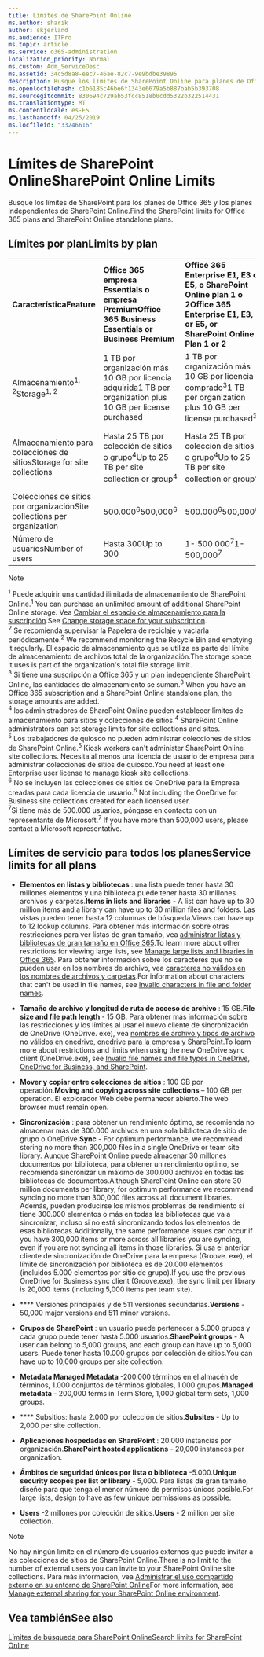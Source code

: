 ```yaml
---
title: Límites de SharePoint Online
ms.author: sharik
author: skjerland
ms.audience: ITPro
ms.topic: article
ms.service: o365-administration
localization_priority: Normal
ms.custom: Adm_ServiceDesc
ms.assetid: 34c5d8a8-eec7-46ae-82c7-9e9bdbe39895
description: Busque los límites de SharePoint Online para planes de Office 365 Enterprise e independientes.
ms.openlocfilehash: c1b6185c46be6f1343e6679a5b887bab5b393708
ms.sourcegitcommit: 830694c729ab53fcc8518b0cdd5322b322514431
ms.translationtype: MT
ms.contentlocale: es-ES
ms.lasthandoff: 04/25/2019
ms.locfileid: "33246616"
---
```

# <a name="sharepoint-online-limits"></a><span data-ttu-id="e62c4-103">Límites de SharePoint Online</span><span class="sxs-lookup"><span data-stu-id="e62c4-103">SharePoint Online Limits</span></span>

<span data-ttu-id="e62c4-104">Busque los límites de SharePoint para los planes de Office 365 y los planes independientes de SharePoint Online.</span><span class="sxs-lookup"><span data-stu-id="e62c4-104">Find the SharePoint limits for Office 365 plans and SharePoint Online standalone plans.</span></span>
  
## <a name="limits-by-plan"></a><span data-ttu-id="e62c4-105">Límites por plan</span><span class="sxs-lookup"><span data-stu-id="e62c4-105">Limits by plan</span></span>

|||||
|:-----|:-----|:-----|:-----|
|<span data-ttu-id="e62c4-106">**Característica**</span><span class="sxs-lookup"><span data-stu-id="e62c4-106">**Feature**</span></span> <br/> |<span data-ttu-id="e62c4-107">**Office 365 empresa Essentials o empresa Premium**</span><span class="sxs-lookup"><span data-stu-id="e62c4-107">**Office 365 Business Essentials or Business Premium**</span></span> <br/> |<span data-ttu-id="e62c4-108">**Office 365 Enterprise E1, E3 o E5, o SharePoint Online plan 1 o 2**</span><span class="sxs-lookup"><span data-stu-id="e62c4-108">**Office 365 Enterprise E1, E3, or E5, or SharePoint Online Plan 1 or 2**</span></span> <br/> | <span data-ttu-id="e62c4-109">**Office 365 Enterprise F1**</span><span class="sxs-lookup"><span data-stu-id="e62c4-109">**Office 365 Enterprise F1**</span></span> <br/> |
|<span data-ttu-id="e62c4-110">Almacenamiento<sup>1, 2</sup></span><span class="sxs-lookup"><span data-stu-id="e62c4-110">Storage<sup>1, 2</sup></span></span> <br/> |<span data-ttu-id="e62c4-111">1 TB por organización más 10 GB por licencia adquirida</span><span class="sxs-lookup"><span data-stu-id="e62c4-111">1 TB per organization plus 10 GB per license purchased</span></span>  <br/> |<span data-ttu-id="e62c4-112">1 TB por organización más 10 GB por licencia comprado<sup>3</sup></span><span class="sxs-lookup"><span data-stu-id="e62c4-112">1 TB per organization plus 10 GB per license purchased<sup>3</sup></span></span> <br/> |<span data-ttu-id="e62c4-113">1 TB por organización <sup>3</sup></span><span class="sxs-lookup"><span data-stu-id="e62c4-113">1 TB per organization <sup>3</sup></span></span> <br/> |
|<span data-ttu-id="e62c4-114">Almacenamiento para colecciones de sitios</span><span class="sxs-lookup"><span data-stu-id="e62c4-114">Storage for site collections</span></span>  <br/> |<span data-ttu-id="e62c4-115">Hasta 25 TB por colección de sitios o grupo<sup>4</sup></span><span class="sxs-lookup"><span data-stu-id="e62c4-115">Up to 25 TB per site collection or group<sup>4</sup></span></span> <br/> |<span data-ttu-id="e62c4-116">Hasta 25 TB por colección de sitios o grupo<sup>4</sup></span><span class="sxs-lookup"><span data-stu-id="e62c4-116">Up to 25 TB per site collection or group<sup>4</sup></span></span> <br/> |<span data-ttu-id="e62c4-117">Hasta 25 TB por colección de sitios o grupo<sup>5</sup></span><span class="sxs-lookup"><span data-stu-id="e62c4-117">Up to 25 TB per site collection or group<sup>5</sup></span></span> <br/> |
|<span data-ttu-id="e62c4-118">Colecciones de sitios por organización</span><span class="sxs-lookup"><span data-stu-id="e62c4-118">Site collections per organization</span></span>  <br/> |<span data-ttu-id="e62c4-119">500.000<sup>6</sup></span><span class="sxs-lookup"><span data-stu-id="e62c4-119">500,000<sup>6</sup></span></span> <br/> |<span data-ttu-id="e62c4-120">500.000<sup>6</sup></span><span class="sxs-lookup"><span data-stu-id="e62c4-120">500,000<sup>6</sup></span></span> <br/> |<span data-ttu-id="e62c4-121">500 000</span><span class="sxs-lookup"><span data-stu-id="e62c4-121">500,000</span></span><br/> |
|<span data-ttu-id="e62c4-122">Número de usuarios</span><span class="sxs-lookup"><span data-stu-id="e62c4-122">Number of users</span></span>  <br/> |<span data-ttu-id="e62c4-123">Hasta 300</span><span class="sxs-lookup"><span data-stu-id="e62c4-123">Up to 300</span></span>  <br/> |<span data-ttu-id="e62c4-124">1- 500 000<sup>7</sup></span><span class="sxs-lookup"><span data-stu-id="e62c4-124">1- 500,000<sup>7</sup></span></span> <br/> |<span data-ttu-id="e62c4-125">1- 500 000<sup>7</sup></span><span class="sxs-lookup"><span data-stu-id="e62c4-125">1- 500,000<sup>7</sup></span></span> <br/> |
   
> [!NOTE]
> <span data-ttu-id="e62c4-126"><sup>1</sup> Puede adquirir una cantidad ilimitada de almacenamiento de SharePoint Online.</span><span class="sxs-lookup"><span data-stu-id="e62c4-126"><sup>1</sup> You can purchase an unlimited amount of additional SharePoint Online storage.</span></span> <span data-ttu-id="e62c4-127">Vea [Cambiar el espacio de almacenamiento para la suscripción](https://support.office.com/article/96EA3533-DE64-4B01-839A-C560875A662C).</span><span class="sxs-lookup"><span data-stu-id="e62c4-127">See [Change storage space for your subscription](https://support.office.com/article/96EA3533-DE64-4B01-839A-C560875A662C).</span></span> 
<br/><span data-ttu-id="e62c4-128"><sup>2</sup> Se recomienda supervisar la Papelera de reciclaje y vaciarla periódicamente.</span><span class="sxs-lookup"><span data-stu-id="e62c4-128"><sup>2</sup> We recommend monitoring the Recycle Bin and emptying it regularly.</span></span> <span data-ttu-id="e62c4-129">El espacio de almacenamiento que se utiliza es parte del límite de almacenamiento de archivos total de la organización.</span><span class="sxs-lookup"><span data-stu-id="e62c4-129">The storage space it uses is part of the organization's total file storage limit.</span></span> 
<br/> <span data-ttu-id="e62c4-130"><sup>3</sup> Si tiene una suscripción a Office 365 y un plan independiente SharePoint Online, las cantidades de almacenamiento se suman.</span><span class="sxs-lookup"><span data-stu-id="e62c4-130"><sup>3</sup> When you have an Office 365 subscription and a SharePoint Online standalone plan, the storage amounts are added.</span></span> 
<br/><span data-ttu-id="e62c4-131"><sup>4</sup> los administradores de SharePoint Online pueden establecer límites de almacenamiento para sitios y colecciones de sitios.</span><span class="sxs-lookup"><span data-stu-id="e62c4-131"><sup>4</sup> SharePoint Online administrators can set storage limits for site collections and sites.</span></span>
<br/> <span data-ttu-id="e62c4-132"><sup>5</sup> Los trabajadores de quiosco no pueden administrar colecciones de sitios de SharePoint Online.</span><span class="sxs-lookup"><span data-stu-id="e62c4-132"><sup>5</sup> Kiosk workers can't administer SharePoint Online site collections.</span></span> <span data-ttu-id="e62c4-133">Necesita al menos una licencia de usuario de empresa para administrar colecciones de sitios de quiosco.</span><span class="sxs-lookup"><span data-stu-id="e62c4-133">You need at least one Enterprise user license to manage kiosk site collections.</span></span> 
<br/> <span data-ttu-id="e62c4-134"><sup>6</sup> No se incluyen las colecciones de sitios de OneDrive para la Empresa creadas para cada licencia de usuario.</span><span class="sxs-lookup"><span data-stu-id="e62c4-134"><sup>6</sup> Not including the OneDrive for Business site collections created for each licensed user.</span></span> 
<br/><span data-ttu-id="e62c4-135"><sup>7</sup>Si tiene más de 500.000 usuarios, póngase en contacto con un representante de Microsoft.</span><span class="sxs-lookup"><span data-stu-id="e62c4-135"><sup>7</sup> If you have more than 500,000 users, please contact a Microsoft representative.</span></span> 
  

  
## <a name="service-limits-for-all-plans"></a><span data-ttu-id="e62c4-136">Límites de servicio para todos los planes</span><span class="sxs-lookup"><span data-stu-id="e62c4-136">Service limits for all plans</span></span>

- <span data-ttu-id="e62c4-137">**Elementos en listas y bibliotecas** : una lista puede tener hasta 30 millones elementos y una biblioteca puede tener hasta 30 millones archivos y carpetas.</span><span class="sxs-lookup"><span data-stu-id="e62c4-137">**Items in lists and libraries** - A list can have up to 30 million items and a library can have up to 30 million files and folders.</span></span> <span data-ttu-id="e62c4-138">Las vistas pueden tener hasta 12 columnas de búsqueda.</span><span class="sxs-lookup"><span data-stu-id="e62c4-138">Views can have up to 12 lookup columns.</span></span> <span data-ttu-id="e62c4-139">Para obtener más información sobre otras restricciones para ver listas de gran tamaño, vea [administrar listas y bibliotecas de gran tamaño en Office 365](https://support.office.com/article/b4038448-ec0e-49b7-b853-679d3d8fb784).</span><span class="sxs-lookup"><span data-stu-id="e62c4-139">To learn more about other restrictions for viewing large lists, see [Manage large lists and libraries in Office 365](https://support.office.com/article/b4038448-ec0e-49b7-b853-679d3d8fb784).</span></span> <span data-ttu-id="e62c4-140">Para obtener información sobre los caracteres que no se pueden usar en los nombres de archivo, vea [caracteres no válidos en los nombres de archivos y carpetas](https://support.office.com/article/64883a5d-228e-48f5-b3d2-eb39e07630fa).</span><span class="sxs-lookup"><span data-stu-id="e62c4-140">For information about characters that can't be used in file names, see [Invalid characters in file and folder names](https://support.office.com/article/64883a5d-228e-48f5-b3d2-eb39e07630fa).</span></span>

- <span data-ttu-id="e62c4-141">**Tamaño de archivo y longitud de ruta de acceso de archivo** : 15 GB.</span><span class="sxs-lookup"><span data-stu-id="e62c4-141">**File size and file path length** - 15 GB.</span></span> <span data-ttu-id="e62c4-142">Para obtener más información sobre las restricciones y los límites al usar el nuevo cliente de sincronización de OneDrive (OneDrive. exe), vea [nombres de archivo y tipos de archivo no válidos en onedrive, onedrive para la empresa y SharePoint](https://support.office.com/article/64883a5d-228e-48f5-b3d2-eb39e07630fa).</span><span class="sxs-lookup"><span data-stu-id="e62c4-142">To learn more about restrictions and limits when using the new OneDrive sync client (OneDrive.exe), see [Invalid file names and file types in OneDrive, OneDrive for Business, and SharePoint](https://support.office.com/article/64883a5d-228e-48f5-b3d2-eb39e07630fa).</span></span>

- <span data-ttu-id="e62c4-143">**Mover y copiar entre colecciones de sitios** : 100 GB por operación.</span><span class="sxs-lookup"><span data-stu-id="e62c4-143">**Moving and copying across site collections** – 100 GB per operation.</span></span> <span data-ttu-id="e62c4-144">El explorador Web debe permanecer abierto.</span><span class="sxs-lookup"><span data-stu-id="e62c4-144">The web browser must remain open.</span></span>

- <span data-ttu-id="e62c4-145">**Sincronización** : para obtener un rendimiento óptimo, se recomienda no almacenar más de 300.000 archivos en una sola biblioteca de sitio de grupo o OneDrive.</span><span class="sxs-lookup"><span data-stu-id="e62c4-145">**Sync** - For optimum performance, we recommend storing no more than 300,000 files in a single OneDrive or team site library.</span></span> <span data-ttu-id="e62c4-146">Aunque SharePoint Online puede almacenar 30 millones documentos por biblioteca, para obtener un rendimiento óptimo, se recomienda sincronizar un máximo de 300.000 archivos en todas las bibliotecas de documentos.</span><span class="sxs-lookup"><span data-stu-id="e62c4-146">Although SharePoint Online can store 30 million documents per library, for optimum performance we recommend syncing no more than 300,000 files across all document libraries.</span></span> <span data-ttu-id="e62c4-147">Además, pueden producirse los mismos problemas de rendimiento si tiene 300.000 elementos o más en todas las bibliotecas que va a sincronizar, incluso si no está sincronizando todos los elementos de esas bibliotecas.</span><span class="sxs-lookup"><span data-stu-id="e62c4-147">Additionally, the same performance issues can occur if you have 300,000 items or more across all libraries you are syncing, even if you are not syncing all items in those libraries.</span></span> <span data-ttu-id="e62c4-148">Si usa el anterior cliente de sincronización de OneDrive para la empresa (Groove. exe), el límite de sincronización por biblioteca es de 20.000 elementos (incluidos 5.000 elementos por sitio de grupo).</span><span class="sxs-lookup"><span data-stu-id="e62c4-148">If you use the previous OneDrive for Business sync client (Groove.exe), the sync limit per library is 20,000 items (including 5,000 items per team site).</span></span>

- <span data-ttu-id="e62c4-149">\*\*\*\* Versiones principales y de 511 versiones secundarias.</span><span class="sxs-lookup"><span data-stu-id="e62c4-149">**Versions** - 50,000 major versions and 511 minor versions.</span></span>

- <span data-ttu-id="e62c4-150">**Grupos de SharePoint** : un usuario puede pertenecer a 5.000 grupos y cada grupo puede tener hasta 5.000 usuarios.</span><span class="sxs-lookup"><span data-stu-id="e62c4-150">**SharePoint groups** - A user can belong to 5,000 groups, and each group can have up to 5,000 users.</span></span> <span data-ttu-id="e62c4-151">Puede tener hasta 10.000 grupos por colección de sitios.</span><span class="sxs-lookup"><span data-stu-id="e62c4-151">You can have up to 10,000 groups per site collection.</span></span>

- <span data-ttu-id="e62c4-152">**Metadata Managed Metadata** -200.000 términos en el almacén de términos, 1.000 conjuntos de términos globales, 1.000 grupos.</span><span class="sxs-lookup"><span data-stu-id="e62c4-152">**Managed metadata** - 200,000 terms in Term Store, 1,000 global term sets, 1,000 groups.</span></span>

- <span data-ttu-id="e62c4-153">\*\*\*\* Subsitios: hasta 2.000 por colección de sitios.</span><span class="sxs-lookup"><span data-stu-id="e62c4-153">**Subsites** - Up to 2,000 per site collection.</span></span>

- <span data-ttu-id="e62c4-154">**Aplicaciones hospedadas en SharePoint** : 20.000 instancias por organización.</span><span class="sxs-lookup"><span data-stu-id="e62c4-154">**SharePoint hosted applications** - 20,000 instances per organization.</span></span>

- <span data-ttu-id="e62c4-155">**Ámbitos de seguridad únicos por lista o biblioteca** -5.000.</span><span class="sxs-lookup"><span data-stu-id="e62c4-155">**Unique security scopes per list or library** - 5,000.</span></span> <span data-ttu-id="e62c4-156">Para listas de gran tamaño, diseñe para que tenga el menor número de permisos únicos posible.</span><span class="sxs-lookup"><span data-stu-id="e62c4-156">For large lists, design to have as few unique permissions as possible.</span></span>

- <span data-ttu-id="e62c4-157">**Users** -2 millones por colección de sitios.</span><span class="sxs-lookup"><span data-stu-id="e62c4-157">**Users** - 2 million per site collection.</span></span>

> [!NOTE]
> <span data-ttu-id="e62c4-158">No hay ningún límite en el número de usuarios externos que puede invitar a las colecciones de sitios de SharePoint Online.</span><span class="sxs-lookup"><span data-stu-id="e62c4-158">There is no limit to the number of external users you can invite to your SharePoint Online site collections.</span></span> <span data-ttu-id="e62c4-159">Para más información, vea [Administrar el uso compartido externo en su entorno de SharePoint Online](/sharepoint/external-sharing-overview)</span><span class="sxs-lookup"><span data-stu-id="e62c4-159">For more information, see [Manage external sharing for your SharePoint Online environment](/sharepoint/external-sharing-overview).</span></span>

## <a name="see-also"></a><span data-ttu-id="e62c4-160">Vea también</span><span class="sxs-lookup"><span data-stu-id="e62c4-160">See also</span></span>

[<span data-ttu-id="e62c4-161">Límites de búsqueda para SharePoint Online</span><span class="sxs-lookup"><span data-stu-id="e62c4-161">Search limits for SharePoint Online</span></span>](/sharepoint/search-limits)
